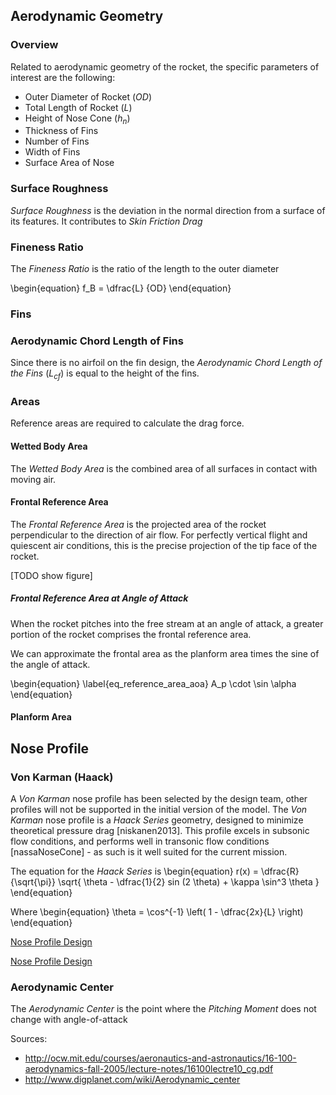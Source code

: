 ## Aerodynamic Geometry

### Overview

Related to aerodynamic geometry of the rocket, the specific parameters of interest are the following:

- Outer Diameter of Rocket (*OD*)
- Total Length of Rocket (*L*) 
- Height of Nose Cone ($h_n$)
- Thickness of Fins
- Number of Fins
- Width of Fins
- Surface Area of Nose

### Surface Roughness

*Surface Roughness* is the deviation in the normal direction from a surface of its features. It contributes to *Skin Friction Drag* 

### Fineness Ratio

The *Fineness Ratio* is the ratio of the length to the outer diameter

\begin{equation} 
f_B = \dfrac{L} {OD}
\end{equation}

### Fins

### Aerodynamic Chord Length of Fins

Since there is no airfoil on the fin design, the *Aerodynamic Chord Length of the Fins* ($L_{cf}$) is equal to the height of the fins. 

### Areas

Reference areas are required to calculate the drag force.

#### Wetted Body Area

The *Wetted Body Area* is the combined area of all surfaces in contact with moving air. 

[Fluids e-book (TODO find better)]:(https://ecourses.ou.edu/cgi-bin/eBook.cgi?doc=&topic=fl&chap_sec=09.1&page=theory)

#### Frontal Reference Area

The *Frontal Reference Area* is the projected area of the rocket perpendicular to the direction of air flow. For perfectly vertical flight and quiescent air conditions, this is the precise projection of the tip face of the rocket.

[TODO show figure]

##### Frontal Reference Area at Angle of Attack

When the rocket pitches into the free stream at an angle of attack, a greater portion of the rocket comprises the frontal reference area.

We can approximate the frontal area as the planform area times the sine of the angle of attack. 

\begin{equation}
\label{eq_reference_area_aoa}
A_p \cdot \sin \alpha
\end{equation}

#### Planform Area

## Nose Profile

### Von Karman (Haack)

A *Von Karman* nose profile has been selected by the design team, other profiles will not be supported in the initial version of the model.
The *Von Karman* nose profile is a *Haack Series* geometry, designed to minimize theoretical pressure drag [niskanen2013]. 
This profile excels in subsonic flow conditions, and performs well in transonic flow conditions [nassaNoseCone] - as such is it well suited for the current mission.

The equation for the *Haack Series* is 
\begin{equation}
r(x) = \dfrac{R}{\sqrt{\pi}} \sqrt{ \theta - \dfrac{1}{2} sin (2 \theta) + \kappa \sin^3 \theta }
\end{equation}

Where 
\begin{equation}
\theta = \cos^{-1} \left( 1 - \dfrac{2x}{L} \right)
\end{equation}

[Nose Profile Design](http://rimworld.com/nassarocketry/fabrication/nosecones/design.html)

[Nose Profile Design](https://en.wikipedia.org/wiki/Nose_cone_design#Von_K.C3.A1rm.C3.A1n)

### Aerodynamic Center

The *Aerodynamic Center* is the point where the *Pitching Moment* does not change with angle-of-attack

Sources:

- http://ocw.mit.edu/courses/aeronautics-and-astronautics/16-100-aerodynamics-fall-2005/lecture-notes/16100lectre10_cg.pdf
- http://www.digplanet.com/wiki/Aerodynamic_center

